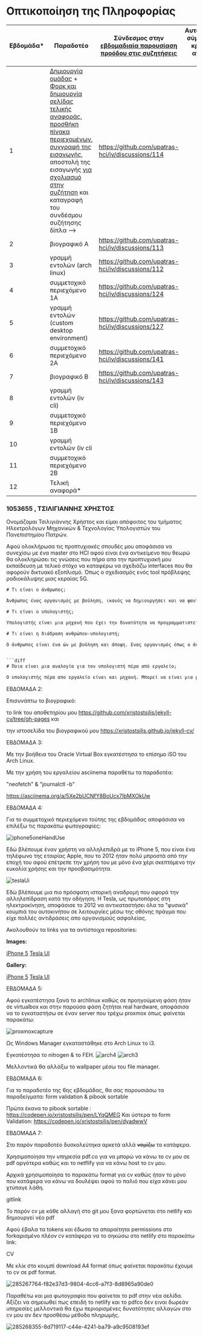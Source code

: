 # Οπτικοποίηση της Πληροφορίας

| Εβδομάδα* | Παραδοτέο | Σύνδεσμος στην [εβδομαδιαία παρουσίαση προόδου στις συζητήσεις](https://github.com/upatras-hci/iv/discussions/categories/show-and-tell) | Αυτοαξιολόγηση σύμφωνα με τα κριτήρια της αντίστοιχης άσκησης |
| --- | --- | --- | --- |
| 1 | [Δημιουργία ομάδας](https://epidrome.github.io/teaching/team/) + [Φορκ και δημιουργία σελίδας τελικής αναφοράς](https://epidrome.github.io/teaching/guide/), [προσθήκη πίνακα περιεχομένων](https://raw.githubusercontent.com/upatras-hci/iv/master/README.md), [συγγραφή της εισαγωγής](https://epidrome.github.io/teaching/intro/), αποστολή της εισαγωγής [για σχολιασμό στην συζήτηση](https://github.com/upatras-hci/iv/discussions/categories/show-and-tell) και καταγραφή του συνδέσμου συζήτησης δίπλα --> | https://github.com/upatras-hci/iv/discussions/114 | |
| 2 | βιογραφικό Α | https://github.com/upatras-hci/iv/discussions/113| |
| 3 | γραμμή εντολών (arch linux) |https://github.com/upatras-hci/iv/discussions/112 | |
| 4 | συμμετοχικό περιεχόμενο 1A |https://github.com/upatras-hci/iv/discussions/124 | |
| 5 | γραμμή εντολών (custom desktop environment) |https://github.com/upatras-hci/iv/discussions/127 | |
| 6 | συμμετοχικό περιεχόμενο 2Α | https://github.com/upatras-hci/iv/discussions/141| |
| 7 | βιογραφικό Β |https://github.com/upatras-hci/iv/discussions/143 | |
| 8 | γραμμή εντολών (iv cli) | | |
| 9 | συμμετοχικό περιεχόμενο 1Β | | |
| 10 | γραμμή εντολών (iv cli | | |
| 11 | συμμετοχικό περιεχόμενο 2Β | | |
| 12 | Τελική αναφορά* | | |

### 1053655 , ΤΣΙΛΙΓΙΑΝΝΗΣ ΧΡΗΣΤΟΣ

Ονομάζομαι Τσιλιγιάννης Χρήστος και είμαι απόφοιτος του τμήματος Ηλεκτρολόγων Μηχανικών & Τεχνολογίας Υπολογιστών του Πανεπιστημίου Πατρών.

Αφού ολοκλήρωσα τις προπτυχιακές σπουδές μου αποφάσισα να συνεχίσω με ένα master στο HCI αφού είναι ένα αντικείμενο που θεωρώ θα ολοκληρώσει τις γνώσεις που πήρα απο την προπτυχιακή μου εκπαίδευση με τελικό στόχο να καταφέρω να σχεδιάζω interfaces που θα αφορούν δικτυακό εξοπλισμό. Όπως ο σχεδιασμός ενός tool πρόβλεψης ραδιοκάλυψης μιας κεραίας 5G.


```diff
# Τι είναι ο άνθρωπος;

Άνθρωπος ένας οργανισμός με βούληση, ικανός να δημιουργήσει και να φανταστεί ότι επιθυμεί. Στην αλλήλεπίδραση ανθρώπου - υπολογιστή μελετάμε τον άνθρωπο σε όλες του τις διαστάσεις με σκοπό να κάνουμε την αλληλεπίδραση του με την μηχανή πιο φυσική και εύκολη.

```

```diff
# Τι είναι ο υπολογιστής;

Υπολογιστής είναι μια μηχανή που έχει την δυνατότητα να προγραμματιστεί με τελικό στόχο να εξυπηρετεί τον άνθρωπο. Ο υπολογιστής ενώ δημιουργήθηκε αρχικά για την αξιοποίηση της πληροφορίας, σήμερα κατέχει έναν πολύ σημαντικό ρόλο στην καθημερινότητα μας και τον καθιστά αγαθό ανάγκης για πολλούς! Οι περισσότεροι άνθρωποι σήμερα βιοπορίζονται απο αυτήν την μηχανή που κάποτε φτιάχτηκε για εξαιρετικές περιπτώσεις.

```
```diff
# Τι είναι η διάδραση ανθρώπου-υπολογιστή;

Ο άνθρωπος είναι ένα ών με βούληση και άποψη. Ενας οργανισμός όπως ο άνθρωπος αλληλεπιδρά με έναν υπολογιστή με τελικό στόχο την λήψη πληροφορίας ή την δημιουργία. Ο τελικός στόχος όμως είναι μόνο ο προορισμός στο ταξίδι της διάδρασης, έτσι λοιπόν ο άνθρωπος αλληλεπιδρά με τον υπολογιστή είτε εισάγωντας πληροφορία για να λάβει κάποια άλλη είτε εξάγωντας πληροφορία απο τον ίδιο τον υπολογιστή. Η διαδικασία αυτή ονομάζεται διάδραση.


```diff
# Ποια είναι μια αναλογία για τον υπολογιστή πέρα από εργαλείο;

Ο υπολογιστής πέρα απο εργαλείο είναι και μηχανή. Μπορεί να είναι μια μηχανή ρομποτ, ή μια μηχανή που κάνει μια συγκεκριμένη διεργασία. Επίσης ο υπολογιστής μπορεί να παίξει τον ρόλο του ανθρώπου σε κάποιες εργασίες. Με την βοήθεια της τεχνητής νοημοσύνης μπορούν να γίνουν πολλά που ακόμα και σήμερα ο δημιουργός του - άνθρωπος δεν έχει φανταστεί!


```

ΕΒΔΟΜΑΔΑ 2:

Επισυνάπτω το βιογραφικό:

το link του αποθετηρίου μου https://github.com/xristostsilis/jekyll-cv/tree/gh-pages και

την ιστοσελίδα του βιογραφικού μου https://xristostsilis.github.io/jekyll-cv/


ΕΒΔΟΜΑΔΑ 3:

Με την βοήθεια του Oracle Virtual Box εγκατέστησα το επίσημο iSO του Arch Linux.

Με την χρήση του εργαλείου asciinema παραθέτω τα παραδοτέα:

"neofetch" & "journalctl -b"

https://asciinema.org/a/5Xe2bUCNfY8BoUcx7IbMXOkUw


ΕΒΔΟΜΑΔΑ 4:

Για το συμμετοχικό περιεχόμενο τούτης της εβδομάδας αποφάσισα να επιλέξω τις παρακάτω φωτογραφίες: 

![iphone5oneHandUse](https://github.com/upatras-hci/iv/assets/67221281/5ed32a01-d8db-4bec-8add-c977b67ce44c)

Εδώ βλέπουμε έναν χρήστη να αλληλεπιδρά με το iPhone 5, που είναι ένα τηλέφωνο της εταιρίας Apple, που το 2012 ήταν πολύ μπροστά από την εποχή του αφού επέτρεπε την χρήση του με μόνο ένα χέρι σκεπτόμενο την ευκολία χρήσης και την προσβασιμότητα.

![teslaUi](https://github.com/upatras-hci/iv/assets/67221281/849cd66b-80a6-4647-9fcf-34a17d03dda7)

Εδώ βλέπουμε μια πιο πρόσφατη ιστορική αναδρομή που αφορά την αλληλεπίδραση κατά την οδήγηση. Η Tesla, ως πρωτοπόρος στη ηλεκτροκίνηση, αποφάσισε το 2012 να αντικαταστήσει όλα τα "φυσικά" κουμπιά του αυτοκινήτου σε λειτουργίες μέσω της οθόνης πράγμα που είχε πολλές αντιδράσεις απο οργανισμούς ασφαλείας.

Ακολουθούν τα links για τα αντίστοιχα repositories:

**Images:** 

[iPhone 5](https://github.com/xristostsilis/images/blob/5cab6ad8ffdb917f363a9adecffcc340c1fc3deb/iphone5oneHandUse.JPG)
[Tesla UI](https://github.com/xristostsilis/images/blob/5cab6ad8ffdb917f363a9adecffcc340c1fc3deb/teslaUi.JPG)


**Gallery:**

[iPhone 5](https://github.com/xristostsilis/_gallery/blob/65dc0f712ef8147987d5e1ffaff8174917434faa/iphone5oneHandUse.JPG.md)
[Tesla UI](https://github.com/xristostsilis/_gallery/blob/05707b0eeb9e65f6e88ad595b2b96c65920cd4ef/teslaUi.md)


ΕΒΔΟΜΑΔΑ 5:

Αφού εγκατέστησα ξανά το archlinux καθώς σε προηγούμενη φάση ήταν σε virtualbox και στην παρούσα φάση ζητήται real hardware, αποφάσισα να το εγκαταστήσω σε έναν server που τρέχω proxmox όπως φαίνεται παρακάτω: 

![proxmoxcapture](https://github.com/upatras-hci/iv/assets/67221281/76c73767-97d2-4721-81a7-c2d50719cfaf)


Ως Windows Manager εγκαταστάθηκε στο Arch Linux το i3.

Εγκατέστησα το nitrogen & το FEH. 
![arch4](https://github.com/upatras-hci/iv/assets/67221281/ae3431c7-56c4-4c41-99c9-08fc2a00311e)
![arch3](https://github.com/upatras-hci/iv/assets/67221281/42e1fe5d-7411-4def-9148-94e2f882b3c0)

Μελλοντικά θα αλλάξω το wallpaper μέσω του file manager.


ΕΒΔΟΜΑΔΑ 6:

Για το παραδοτέο της 6ης εβδομάδας, θα σας παρουσιάσω τα παραδείγματα: form validation & pibook sortable

Πρώτα έκανα το pibook sortable : https://codepen.io/xristostsilis/pen/LYqQMEG
Και ύστερα το form Validation: https://codepen.io/xristostsilis/pen/dyadwwV

ΕΒΔΟΜΑΔΑ 7:


Στο παρόν παραδοτέο δυσκολεύτηκα αρκετά αλλά ~~νομίζω~~ τα κατάφερα.

Χρησιμοποίησα την υπηρεσία pdf.co για να μπορώ να κάνω το cv μου σε pdf αργότερα καθώς και το netflify για να κάνω host το cv μου.

Αρχικά χρησιμοποίησα το παρακάτω format για cv καθώς ήταν το μόνο που κατάφερα να κάνω να δουλέψει αφού το παλιό που είχα κάνει μου χτύπαγε λάθη.

gitlink

Το παρόν cv με κάθε αλλαγή στο git μου ξανα φορτώνεται στο netlify και δημιουργεί νέο pdf

Αφού έβαλα τα tokens και έδωσα τα απαραίτητα permissions στο forkαρισμένο πλέον cv κατάφερα να το σηκώσω στο netlify στο παρακάτω link:

CV

Με κλίκ στο κουμπί download A4 format όπως φαίνεται παρακάτω έχουμε το cv σε pdf format.

![285267764-f82e37d3-9804-4cc6-a7f3-8d8965a90de0](https://github.com/xristostsilis/1053655/assets/67221281/2534de77-bfb5-44d9-b231-a59dc87e1a41)


Παραθέτω και μια φωτογραφία που φαίνεται το pdf στην νέα σελίδα. Αξίζει να σημειωθεί πως επειδή το netlify και το pdfco δεν ειναι δωρεάν υπηρεσίες μελλοντικά θα έχω περιορισμένες δυνατότητες αλλαγών στο cv μου αν δεν προσθέσω μέθοδο πληρωμής.

![285268355-8d719117-c44e-4241-ba79-a9c9508193ef](https://github.com/xristostsilis/1053655/assets/67221281/1fe91c85-8641-42d6-995b-108a47f6172a)




